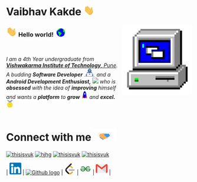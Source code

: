 # Vaibhav Kakde&nbsp;<img src="https://github.com/thisisvuk/thisisvuk/blob/main/Assets/Hi.gif" width="29">

<img align="right" alt="PC GIF" src="https://github.com/thisisvuk/thisisvuk/blob/main/Assets/PC.gif" width="190" />

### <img src="https://github.com/thisisvuk/thisisvuk/blob/main/Assets/Hi.gif" width="29px"> **Hello world!** &nbsp;<img src="https://github.com/thisisvuk/thisisvuk/blob/main/Assets/Earth.gif" width="24px">
<br>
<p>
  <em>
    I am a 4th Year undergraduate from <a href="https://www.vit.edu/"> <b>Vishwakarma Institute of Technology</b>, Pune</a>.  
    A budding <b>Software Developer</b> <img src="https://github.com/thisisvuk/thisisvuk/blob/main/Assets/Developer.gif" width="30px"> and a <b>Android Development   Enthusiast,</b>&nbsp;<img src="https://media.tenor.com/lJ2Strm0xR4AAAAj/hey-android.gif" width="36px"> who is <b>obsessed</b> with the idea of <b>improving</b> himself and wants a <b>platform</b> to <b>grow</b> <img src="https://github.com/thisisvuk/thisisvuk/blob/main/Assets/Rocket.gif" width="18px"> and <b>excel.</b> <img src="https://github.com/thisisvuk/thisisvuk/blob/main/Assets/Medal.gif" width="20px"> <br> <br>
  </em>  
</p>

# Connect with me<img src="https://github.com/thisisvuk/thisisvuk/blob/main/Assets/Handshake.gif" height="32px">
<p align="left">
<a href="https://linkedin.com/in/thisisvuk" target="blank"><img align="center" src="https://raw.githubusercontent.com/rahuldkjain/github-profile-readme-generator/master/src/images/icons/Social/linked-in-alt.svg" alt="thisisvuk" height="30" width="40" /></a>
<a href="https://stackoverflow.com/users/hjhg" target="blank"><img align="center" src="https://raw.githubusercontent.com/rahuldkjain/github-profile-readme-generator/master/src/images/icons/Social/stack-overflow.svg" alt="hjhg" height="30" width="40" /></a>
<a href="https://www.leetcode.com/thisisvuk" target="blank"><img align="center" src="https://raw.githubusercontent.com/rahuldkjain/github-profile-readme-generator/master/src/images/icons/Social/leet-code.svg" alt="thisisvuk" height="30" width="40" /></a>
<a href="https://auth.geeksforgeeks.org/user/thisisvuk" target="blank"><img align="center" src="https://raw.githubusercontent.com/rahuldkjain/github-profile-readme-generator/master/src/images/icons/Social/geeks-for-geeks.svg" alt="thisisvuk" height="30" width="40" /></a>
</p>

| [<img src="https://github.com/thisisvuk/thisisvuk/blob/main/Assets/Linkedin.svg" alt="Linkedin Logo" width="32">](https://in.linkedin.com/in/thisisvuk) 
| [<img src="https://cdn.svgporn.com/logos/github-icon.svg" alt="Github logo" width="34">](https://github.com/thisisvuk) 
| [<img src="https://github.com/thisisvuk/thisisvuk/blob/main/Assets/leetcode-.webp" alt="LeetCode Logo" width="30">](https://leetcode.com/thisisvuk/) 
| [<img src="https://github.com/thisisvuk/thisisvuk/blob/main/Assets/gfg.png" alt="GFG Logo" width="30">](https://auth.geeksforgeeks.org/user/thisisvuk/) 
| [<img src="https://github.com/thisisvuk/thisisvuk/blob/main/Assets/Gmail.svg" alt="Gmail logo" height="32">](mailto:thisisvuk1@gmail.com)
|


<!--
**thisisvuk/thisisvuk** is a ✨ _special_ ✨ repository because its `README.md` (this file) appears on your GitHub profile.

Here are some ideas to get you started:

- 🔭 I’m currently working on ...
- 🌱 I’m currently learning ...
- 👯 I’m looking to collaborate on ...
- 🤔 I’m looking for help with ...
- 💬 Ask me about ...
- 📫 How to reach me: ...
- 😄 Pronouns: ...
- ⚡ Fun fact: ...
-->
